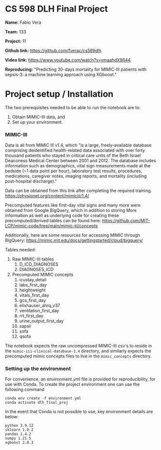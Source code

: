 
# CS 598 DLH Final Project

**Name:** Fabio Vera

**Team:** 133

**Project:** 11

**Github link:** https://github.com/fverac/cs589dlh

**Video link:** https://www.youtube.com/watch?v=ymaahdX9844

**Reproducing:** "Predicting 30-days mortality for MIMIC-III patients with sepsis-3: a machine learning approach using XGboost."

# Project setup / Installation

The two prerequisites needed to be able to run the notebook are to:
1. Obtain MIMIC-III data, and
2. Set up your environment.


### MIMIC-III

Data is all from MIMIC III v1.4, which "is a large, freely-available database comprising deidentified health-related data associated with over forty thousand patients who stayed in critical care units of the Beth Israel Deaconess Medical Center between 2001 and 2012. The database includes information such as demographics, vital sign measurements made at the bedside (~1 data point per hour), laboratory test results, procedures, medications, caregiver notes, imaging reports, and mortality (including post-hospital discharge)."

Data can be obtained from this link after completing the required training.
https://physionet.org/content/mimiciii/1.4/

Precomputed features like first-day vital signs and many more were obtained from Google BigQuery, which in addition to storing 
More information as well as underlying code for creating these precomputed/derived tables can be found here: 
https://github.com/MIT-LCP/mimic-code/tree/main/mimic-iii/concepts

Additionally, here are some resources for accessing MIMIC through BigQuery:
https://mimic.mit.edu/docs/gettingstarted/cloud/bigquery/

Tables needed:
1. Raw MIMIC-III tables
    1. D_ICD_DIAGNOSES
    2. DIAGNOSES_ICD
2. Precomputed MIMIC concepts
    1. icustay_detail
    2. labs_first_day
    3. heightweight
    4. vitals_first_day
    5. gcs_first_day
    6. elixhauser_ahrq_v37
    7. ventilation_first_day
    8. rrt_first_day
    9. urine_output_first_day
    10. sapsii
    11. sofa
    12. qsofa

The notebook expects the raw uncompressed MIMIC-III csv's to reside in the ```mimic-iii-clinical-database-1.4``` directory, and similarly expects the precomputed mimic concepts files to live in the ```mimic_concepts``` directory. 


### Setting up the environment 

For convenience, an environment.yml file is provided for reproducibility, for use with Conda. To create the project environment one can use the following command

```
conda env create -f environment.yml
conda activate dlh_final_proj
```

In the event that Conda is not possible to use, key environment details are below:
```
python 3.9.12
sklearn 1.0.2
pandas 1.4.2
numpy 1.21.5
xgboost 2.0.3
```
